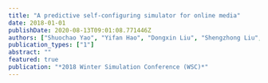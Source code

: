 ```yaml
---
title: "A predictive self-configuring simulator for online media"
date: 2018-01-01
publishDate: 2020-08-13T09:01:08.771446Z
authors: ["Shuochao Yao", "Yifan Hao", "Dongxin Liu", "Shengzhong Liu", "Huajie Shao", "Jiahao Wu", "Mouna Bamba", "Tarek Abdelzaher", "James Flamino", "Boleslaw Szymanski"]
publication_types: ["1"]
abstract: ""
featured: true
publication: "*2018 Winter Simulation Conference (WSC)*"
---
```


